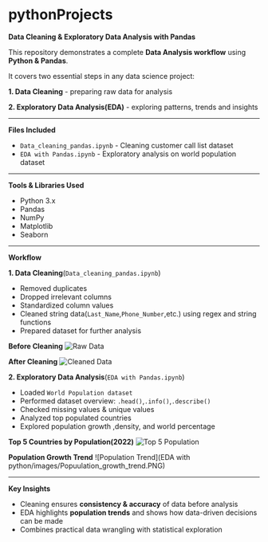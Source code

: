 # pythonProjects
**Data Cleaning & Exploratory Data Analysis with Pandas**

This repository demonstrates a complete **Data Analysis workflow** using **Python & Pandas**.

It covers two essential steps in any data science project:

**1. Data Cleaning** - preparing raw data for analysis

**2. Exploratory Data Analysis(EDA)** - exploring patterns, trends and insights

---

**Files Included**

- `Data_cleaning_pandas.ipynb` - Cleaning customer call list dataset
- `EDA with Pandas.ipynb` - Exploratory analysis on world population dataset

---

**Tools & Libraries Used**

- Python 3.x
- Pandas 
- NumPy
- Matplotlib
- Seaborn

---

**Workflow** 

**1. Data Cleaning**(`Data_cleaning_pandas.ipynb`)

- Removed duplicates
- Dropped irrelevant columns
- Standardized column values
- Cleaned string data(`Last_Name`,`Phone_Number`,etc.) using regex and string functions
- Prepared dataset for further analysis

**Before Cleaning**
![Raw Data](image_path)

**After Cleaning**
![Cleaned Data](image_path)

**2. Exploratory Data Analysis**(`EDA with Pandas.ipynb`)

- Loaded `World Population dataset`
- Performed dataset overview: `.head()`,`.info()`,`.describe()`
- Checked missing values & unique values
- Analyzed top populated countries
- Explored population growth ,density, and world percentage

**Top 5 Countries by Population(2022)**
![Top 5 Population](image_path)

**Population Growth Trend**
![Population Trend](EDA with python/images/Popuulation_growth_trend.PNG)

---

**Key Insights**

- Cleaning ensures **consistency & accuracy** of data before analysis 
- EDA highlights **population trends** and shows how data-driven decisions can be made
- Combines practical data wrangling with statistical exploration
